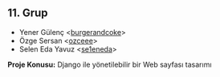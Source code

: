 ## 11. Grup

- Yener Gülenç <[burgerandcoke](https://github.com/burgerandcoke)>
- Özge Sersan <[ozceee](https://github.com/ozceee)>
- Selen Eda Yavuz <[se1eneda](https://github.com/se1eneda)>


**Proje Konusu:** Django ile yönetilebilir bir Web sayfası tasarımı
